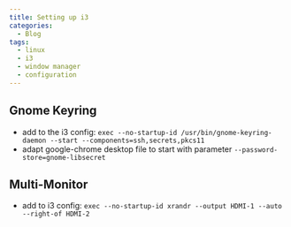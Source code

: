 ```yaml
---
title: Setting up i3
categories:
  - Blog
tags:
  - linux
  - i3
  - window manager
  - configuration
---
```


## Gnome Keyring

- add to the i3 config: `exec --no-startup-id /usr/bin/gnome-keyring-daemon --start --components=ssh,secrets,pkcs11`
- adapt google-chrome desktop file to start with parameter `--password-store=gnome-libsecret`

## Multi-Monitor

- add to i3 config: `exec --no-startup-id xrandr --output HDMI-1 --auto --right-of HDMI-2`


